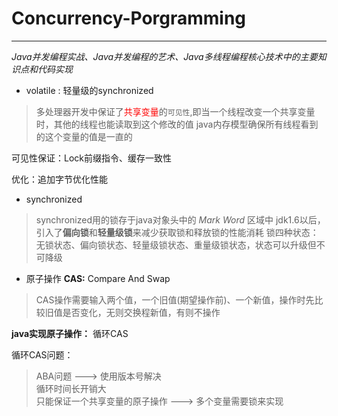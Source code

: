 # Concurrency-Porgramming #

---

*Java并发编程实战、Java并发编程的艺术、Java多线程编程核心技术中的主要知识点和代码实现*

+ volatile : 轻量级的synchronized

>多处理器开发中保证了<font color="red">共享变量</font>的`可见性`,即当一个线程改变一个共享变量时，其他的线程也能读取到这个修改的值
>java内存模型确保所有线程看到的这个变量的值是一直的

可见性保证：Lock前缀指令、缓存一致性

优化：追加字节优化性能

+ synchronized
>synchronized用的锁存于java对象头中的 *Mark Word* 区域中
>jdk1.6以后，引入了**偏向锁**和**轻量级锁**来减少获取锁和释放锁的性能消耗
>锁四种状态：无锁状态、偏向锁状态、轻量级锁状态、重量级锁状态，状态可以升级但不可降级

+ 原子操作
**CAS:** Compare And Swap 
>CAS操作需要输入两个值，一个旧值(期望操作前)、一个新值，操作时先比较旧值是否变化，无则交换程新值，有则不操作

**java实现原子操作：** 循环CAS

循环CAS问题：
>ABA问题 ---> 使用版本号解决  
>循环时间长开销大  
>只能保证一个共享变量的原子操作  ---> 多个变量需要锁来实现
